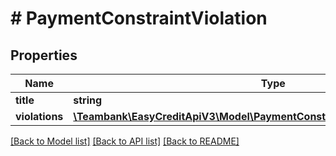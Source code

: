 # # PaymentConstraintViolation

## Properties

Name | Type | Description | Notes
------------ | ------------- | ------------- | -------------
**title** | **string** |  |
**violations** | [**\Teambank\EasyCreditApiV3\Model\PaymentConstraintViolationViolationsInner[]**](PaymentConstraintViolationViolationsInner.md) |  |

[[Back to Model list]](../../README.md#models) [[Back to API list]](../../README.md#endpoints) [[Back to README]](../../README.md)
